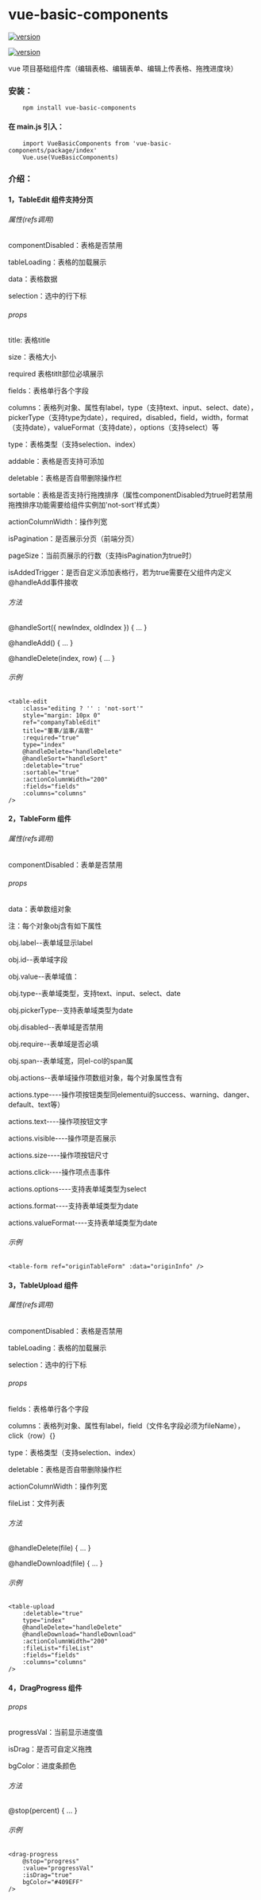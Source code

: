 # vue-basic-components

[![version](https://badgen.net/badge/version/v1.0.0/green)](https://npmjs.com/package/vue-basic-components)

[![version](https://badgen.net/badge/author/please512/red)](https://npmjs.com/package/vue-basic-components)

vue 项目基础组件库（编辑表格、编辑表单、编辑上传表格、拖拽进度块）

### **安装**：

```
	npm install vue-basic-components
```


#### 在 main.js 引入：

```
	import VueBasicComponents from 'vue-basic-components/package/index'
	Vue.use(VueBasicComponents)
```

### **介绍**：

#### 1，TableEdit 组件支持分页

###### 属性(refs调用)

componentDisabled：表格是否禁用

tableLoading：表格的加载展示

data：表格数据

selection：选中的行下标

###### props
title: 表格title

size：表格大小

required 表格titlt部位必填展示

fields：表格单行各个字段

columns：表格列对象、属性有label，type（支持text、input、select、date），pickerType（支持type为date），required，disabled，field，width，format（支持date），valueFormat（支持date），options（支持select）等

type：表格类型（支持selection、index）

addable：表格是否支持可添加

deletable：表格是否自带删除操作栏

sortable：表格是否支持行拖拽排序（属性componentDisabled为true时若禁用拖拽排序功能需要给组件实例加'not-sort'样式类）

actionColumnWidth：操作列宽

isPagination：是否展示分页（前端分页）

pageSize：当前页展示的行数（支持isPagination为true时）

isAddedTrigger：是否自定义添加表格行，若为true需要在父组件内定义@handleAdd事件接收

###### 方法
@handleSort({ newIndex, oldIndex }) { ... }

@handleAdd() { ... }

@handleDelete(index, row) { ... }

###### 示例
```
<table-edit
	:class="editing ? '' : 'not-sort'"
	style="margin: 10px 0"
	ref="companyTableEdit"
	title="董事/监事/高管"
	:required="true"
	type="index"
	@handleDelete="handleDelete"
	@handleSort="handleSort"
	:deletable="true"
	:sortable="true"
	:actionColumnWidth="200"
	:fields="fields"
	:columns="columns"
/>
```



#### 2，TableForm 组件

###### 属性(refs调用)

componentDisabled：表单是否禁用

###### props

data：表单数组对象

注：每个对象obj含有如下属性

obj.label--表单域显示label

obj.id--表单域字段

obj.value--表单域值：

obj.type--表单域类型，支持text、input、select、date

obj.pickerType--支持表单域类型为date

obj.disabled--表单域是否禁用

obj.require--表单域是否必填

obj.span--表单域宽，同el-col的span属

obj.actions--表单域操作项数组对象，每个对象属性含有

actions.type----操作项按钮类型同elementui的success、warning、danger、default、text等）

actions.text----操作项按钮文字

actions.visible----操作项是否展示

actions.size----操作项按钮尺寸

actions.click----操作项点击事件

actions.options----支持表单域类型为select

actions.format----支持表单域类型为date

actions.valueFormat----支持表单域类型为date

###### 示例

```
<table-form ref="originTableForm" :data="originInfo" />

```

#### 3，TableUpload 组件

###### 属性(refs调用)

componentDisabled：表格是否禁用

tableLoading：表格的加载展示

selection：选中的行下标

###### props

fields：表格单行各个字段

columns：表格列对象、属性有label，field（文件名字段必须为fileName），click（row）{}

type：表格类型（支持selection、index）

deletable：表格是否自带删除操作栏

actionColumnWidth：操作列宽

fileList：文件列表

###### 方法

@handleDelete(file) { ... }

@handleDownload(file) { ... }

###### 示例

```
<table-upload
	:deletable="true"
	type="index"
	@handleDelete="handleDelete"
	@handleDownload="handleDownload"
	:actionColumnWidth="200"
	:fileList="fileList"
	:fields="fields"
	:columns="columns"
/>

```

#### 4，DragProgress 组件

###### props

progressVal：当前显示进度值

isDrag：是否可自定义拖拽

bgColor：进度条颜色

###### 方法

@stop(percent) { ... }

###### 示例

```
<drag-progress
	@stop="progress"
	:value="progressVal"
	:isDrag="true"
	bgColor="#409EFF"
/>

```
